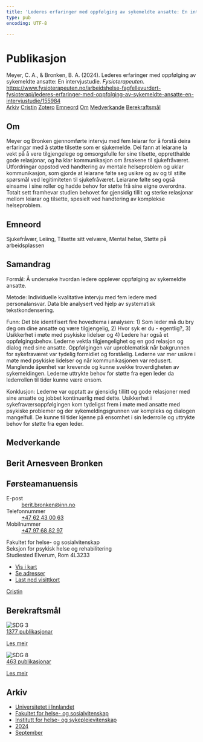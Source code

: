 ```yaml
---
title: 'Lederes erfaringer med oppfølging av sykemeldte ansatte: En intervjustudie'
type: pub
encoding: UTF-8

---
```

<h1>Publikasjon</h1>
<article id="csl-bib-container-CFJ6EUVZ" class="csl-bib-container">
  <div class="csl-bib-body"> <div class="csl-entry">Meyer, C. A., &#38; Bronken, B. A. (2024). Lederes erfaringer med oppfølging av sykemeldte ansatte: En intervjustudie. <i>Fysioterapeuten</i>. <a href="https://www.fysioterapeuten.no/arbeidshelse-fagfellevurdert-fysioterapi/lederes-erfaringer-med-oppfolging-av-sykemeldte-ansatte-en-intervjustudie/155984">https://www.fysioterapeuten.no/arbeidshelse-fagfellevurdert-fysioterapi/lederes-erfaringer-med-oppfolging-av-sykemeldte-ansatte-en-intervjustudie/155984</a></div> </div>
  <div class="csl-bib-buttons">
    <a href="#taxonomy-article-CFJ6EUVZ" alt="archive" class="csl-bib-button">Arkiv</a>
    <a href="https://app.cristin.no/results/show.jsf?id=2298444" alt="Cristin" class="csl-bib-button">Cristin</a>
    <a href="http://zotero.org/groups/5881554/items/CFJ6EUVZ" alt="Zotero" class="csl-bib-button">Zotero</a>
    <a href="#keywords-article-CFJ6EUVZ" alt="keywords" class="csl-bib-button">Emneord</a>
    <a href="#about-article-CFJ6EUVZ" alt="about_pub" class="csl-bib-button">Om</a>
    <a href="#contributors-article-CFJ6EUVZ" alt="contributors" class="csl-bib-button">Medverkande</a>
    <a href="#sdg-article-CFJ6EUVZ" alt="sdg" class="csl-bib-button">Berekraftsmål</a>
  </div>
  <div id="csl-bib-meta-container-CFJ6EUVZ"></div>
</article>
<div id="csl-bib-meta-CFJ6EUVZ" class="csl-bib-meta">
  <article id="about-article-CFJ6EUVZ" class="about_pub-article">
    <h1>Om</h1>
    Meyer og Bronken gjennomførte intervju med fem leiarar for å forstå deira erfaringar med å støtte tilsette som er sjukemelde. Dei fann at leiarane la vekt på å vere tilgjengelege og omsorgsfulle for sine tilsette, oppretthalde gode relasjonar, og ha klar kommunikasjon om årsakene til sjukefråværet. Utfordringar oppstod ved handtering av mentale helseproblem og uklar kommunikasjon, som gjorde at leiarane følte seg usikre og av og til stilte spørsmål ved legitimiteten til sjukefråværet. Leiarane følte seg også einsame i sine roller og hadde behov for støtte frå sine eigne overordna. Totalt sett framhevar studien behovet for gjensidig tillit og sterke relasjonar mellom leiarar og tilsette, spesielt ved handtering av komplekse helseproblem.
  </article>
  <article id="keywords-article-CFJ6EUVZ" class="keywords-article">
    <h1>Emneord</h1>
    Sjukefråvær, Leiing, Tilsette sitt velvære, Mental helse, Støtte på arbeidsplassen
  </article>
  <article id="abstract-article-CFJ6EUVZ" class="abstract-article">
    <h1>Samandrag</h1>
    Formål: Å undersøke hvordan ledere opplever oppfølging av sykemeldte ansatte.  
 
Metode: Individuelle kvalitative intervju med fem ledere med personalansvar. Data ble analysert ved hjelp av systematisk tekstkondensering. 
 
Funn: Det ble identifisert fire hovedtema i analysen: 1) Som leder må du bry deg om dine ansatte og være tilgjengelig, 2) Hvor syk er du - egentlig?, 3) Usikkerhet i møte med psykiske lidelser og 4) Ledere har også et oppfølgingsbehov. Lederne vektla tilgjengelighet og en god relasjon og dialog med sine ansatte. Oppfølgingen var uproblematisk når bakgrunnen for sykefraværet var tydelig formidlet og forståelig. Lederne var mer usikre i møte med psykiske lidelser og når kommunikasjonen var redusert. Manglende åpenhet var krevende og kunne svekke troverdigheten av sykemeldingen. Lederne uttrykte behov for støtte fra egen leder da lederrollen til tider kunne være ensom. 
 
Konklusjon: Lederne var opptatt av gjensidig tillitt og gode relasjoner med sine ansatte og jobbet kontinuerlig med dette. Usikkerhet i sykefraværsoppfølgingen kom tydeligst frem i møte med ansatte med psykiske problemer og der sykemeldingsgrunnen var kompleks og dialogen mangelfull. De kunne til tider kjenne på ensomhet i sin lederrolle og uttrykte behov for støtte fra egen leder.
  </article>
  <article id="contributors-article-CFJ6EUVZ" class="contributors-article">
    <h1>Medverkande</h1>
    <div class="personas"> <div class="vrtx-hinn-person-card"> <div class="photo"> <i class="lar la-user-circle missing-person"></i> </div> <div class="info"> <hgroup><h1>Berit Arnesveen Bronken</h1> <h2>Førsteamanuensis</h2> </hgroup><dl> <dt>E-post</dt> <dd> <a href="mailto:berit.bronken@inn.no">berit.bronken@inn.no</a> </dd> <dt>Telefonnummer</dt> <dd><a href="tel:+4762430063"> +47 62 43 00 63 </a></dd> <dt>Mobilnummer</dt> <dd><a href="tel:+4797688297"> +47 97 68 82 97 </a></dd> </dl> <p> Fakultet for helse- og sosialvitenskap<br> Seksjon for psykisk helse og rehabilitering<br> Studiested Elverum, Rom 4L3233 </p> <ul class="vrtx-hinn-links"> <li><a href="https://www.google.com/maps?q=60.88177,11.53669">Vis i kart</a></li> <li><a href="https://www.inn.no/finn-en-ansatt/berit-bronken.html#vrtx-hinn-addresses">Se adresser</a></li> <li><a href="https://www.inn.no/finn-en-ansatt/berit-bronken.html?vrtx=vcf">Last ned visittkort</a></li> </ul> </div> </div> <a href="https://app.cristin.no/persons/show.jsf?id=10549" alt="Cristin URL" class="personas-cristin">Cristin</a> </div>
  </article>
  <article id="sdg-article-CFJ6EUVZ" class="sdg-article">
    <h1>Berekraftsmål</h1>
    <div class="sdg-container"><div id="sdg3" class="sdg">
        <img src="{{< params subfolder >}}images/sdg/sdg03_nn.png" class="image" alt="SDG 3">
        <div class="sdg-overlay">
          <a href="{{< params subfolder >}}nn/archive/?sdg=3#archive" class="sdg-publication-count"><span>1377</span> publikasjonar</a>
          <p><a href="https://fn.no/om-fn/fns-baerekraftsmaal/god-helse-og-livskvalitet?lang=nno-NO" class="sdg-read-more">Les meir</a></p>
        </div>
      </div> <div id="sdg8" class="sdg">
        <img src="{{< params subfolder >}}images/sdg/sdg08_nn.png" class="image" alt="SDG 8">
        <div class="sdg-overlay">
          <a href="{{< params subfolder >}}nn/archive/?sdg=8#archive" class="sdg-publication-count"><span>463</span> publikasjonar</a>
          <p><a href="https://fn.no/om-fn/fns-baerekraftsmaal/anstendig-arbeid-og-oekonomisk-vekst?lang=nno-NO" class="sdg-read-more">Les meir</a></p>
        </div>
      </div></div>
  </article>
  <article id="taxonomy-article-CFJ6EUVZ" class="taxonomy-article">
    <h1>Arkiv</h1>
    <ul>
      <li><a href="{{< params subfolder >}}nn/archive/?key=3DCRN523">Universitetet i Innlandet</a></li>
      <li><a href="{{< params subfolder >}}nn/archive/?key=IDKFS3MX">Fakultet for helse- og sosialvitenskap</a></li>
      <li><a href="{{< params subfolder >}}nn/archive/?key=GTV4ECMZ">Institutt for helse- og sykepleievitenskap</a></li>
      <li><a href="{{< params subfolder >}}nn/archive/?key=KNN5LNR7">2024</a></li>
      <li><a href="{{< params subfolder >}}nn/archive/?key=AXTDFUSM">September</a></li>
    </ul>
  </article>
</div>
